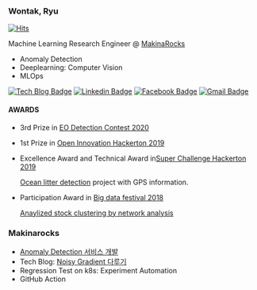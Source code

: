 ### Wontak, Ryu

[![Hits](https://hits.seeyoufarm.com/api/count/incr/badge.svg?url=https://github.com/RRoundTable/hit-counter)](https://hits.seeyoufarm.com)

Machine Learning Research Engineer @ [MakinaRocks](http://makinarocks.ai/)

- Anomaly Detection
- Deeplearning: Computer Vision
- MLOps

[![Tech Blog Badge](http://img.shields.io/badge/-Tech%20blog-black?style=flat-square&logo=github&link=https://rroundtable.github.io/blog/)](https://rroundtable.github.io/blog/)
[![Linkedin Badge](https://img.shields.io/badge/-LinkedIn-blue?style=flat-square&logo=Linkedin&logoColor=white&link=https://www.linkedin.com/in/wontak-ryu-bb26b4137/)](https://www.linkedin.com/in/wontak-ryu-bb26b4137/)
[![Facebook Badge](https://img.shields.io/badge/facebook-1877f2?style=flat-square&logo=facebook&logoColor=white&link=https://www.facebook.com/profile.php?id=100024528850182)](https://www.facebook.com/profile.php?id=100024528850182)
[![Gmail Badge](https://img.shields.io/badge/Gmail-d14836?style=flat-square&logo=Gmail&logoColor=white&link=mailto:ryu071511@gmail.com)](mailto:ryu071511@gmail.com)


#### AWARDS

- 3rd Prize in [EO Detection Contest 2020](https://dacon.io/competitions/official/235492/overview/)
- 1st Prize in [Open Innovation Hackerton 2019](https://www.youtube.com/watch?v=tDl6UmlbNBs&ab_channel=%EC%84%B1%EB%82%A8TV)
- Excellence Award and Technical Award in[Super Challenge Hackerton 2019](https://www.jobaba.net/fntn/dtl.do?seq=6308&sn=)

  [Ocean litter detection](https://github.com/RRoundTable/Ocean_litter_detection) project with GPS information.
  
- Participation Award in [Big data festival 2018](https://www.miraeassetdaewoo.com/hki/hki7000/v01.do?eventId=201806B)

  [Anaylized stock clustering by network analysis](https://github.com/RRoundTable/stock_network_analysis)

### Makinarocks

- [Anomaly Detection 서비스 개발](https://www.irobotnews.com/news/articleView.html?idxno=23243)
- Tech Blog: [Noisy Gradient 다루기](https://makinarocks.github.io/Gradient-Accumulation/)
- Regression Test on k8s: Experiment Automation
- GitHub Action
